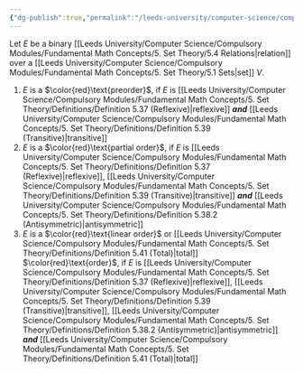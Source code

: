 ```yaml
---
{"dg-publish":true,"permalink":"/leeds-university/computer-science/compulsory-modules/fundamental-math-concepts/5-set-theory/definitions/definition-5-37/","tags":["Definition"]}
---
```


Let $E$ be a binary [[Leeds University/Computer Science/Compulsory Modules/Fundamental Math Concepts/5. Set Theory/5.4 Relations\|relation]] over a [[Leeds University/Computer Science/Compulsory Modules/Fundamental Math Concepts/5. Set Theory/5.1 Sets\|set]] $V$.
1. $E$ is a $\color{red}\text{preorder}$, if $E$ is [[Leeds University/Computer Science/Compulsory Modules/Fundamental Math Concepts/5. Set Theory/Definitions/Definition 5.37 (Reflexive)\|reflexive]] ***and*** [[Leeds University/Computer Science/Compulsory Modules/Fundamental Math Concepts/5. Set Theory/Definitions/Definition 5.39 (Transitive)\|transitive]]
2. $E$ is a $\color{red}\text{partial order}$, if $E$ is [[Leeds University/Computer Science/Compulsory Modules/Fundamental Math Concepts/5. Set Theory/Definitions/Definition 5.37 (Reflexive)\|reflexive]], [[Leeds University/Computer Science/Compulsory Modules/Fundamental Math Concepts/5. Set Theory/Definitions/Definition 5.39 (Transitive)\|transitive]] ***and*** [[Leeds University/Computer Science/Compulsory Modules/Fundamental Math Concepts/5. Set Theory/Definitions/Definition 5.38.2 (Antisymmetric)\|antisymmetric]]
3. $E$ is a $\color{red}\text{linear order}$ or [[Leeds University/Computer Science/Compulsory Modules/Fundamental Math Concepts/5. Set Theory/Definitions/Definition 5.41 (Total)\|total]] $\color{red}\text{order}$, if $E$ is [[Leeds University/Computer Science/Compulsory Modules/Fundamental Math Concepts/5. Set Theory/Definitions/Definition 5.37 (Reflexive)\|reflexive]], [[Leeds University/Computer Science/Compulsory Modules/Fundamental Math Concepts/5. Set Theory/Definitions/Definition 5.39 (Transitive)\|transitive]], [[Leeds University/Computer Science/Compulsory Modules/Fundamental Math Concepts/5. Set Theory/Definitions/Definition 5.38.2 (Antisymmetric)\|antisymmetric]] ***and*** [[Leeds University/Computer Science/Compulsory Modules/Fundamental Math Concepts/5. Set Theory/Definitions/Definition 5.41 (Total)\|total]]
